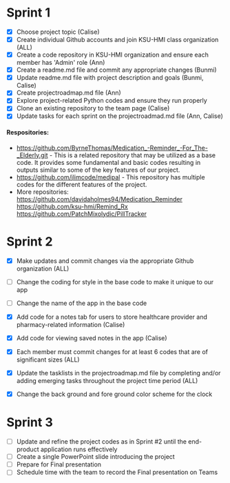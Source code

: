 # Sprint 1

- [x] Choose project topic (Calise)
- [x] Create individual Github accounts and join KSU-HMI class organization (ALL)
- [x] Create a code repository in KSU-HMI organization and ensure each member has 'Admin' role (Ann)
- [x] Create a readme.md file and commit any appropriate changes (Bunmi)
- [x] Update readme.md file with project description and goals (Bunmi, Calise)
- [x] Create projectroadmap.md file (Ann)
- [x] Explore project-related Python codes and ensure they run properly
- [x] Clone an existing repository to the team page (Calise)
- [x] Update tasks for each sprint on the projectroadmad.md file (Ann, Calise)
      
#### Respositories:
* https://github.com/ByrneThomas/Medication_-Reminder_-For_The-_Elderly.git - This is a related repository that may be utilized as a base code. It provides some fundamental and basic codes resulting in outputs similar to some of the key features of our project.
* https://github.com/jlimcode/medipal - This repository has multiple codes for the different features of the project.
* More repositories:
https://github.com/davidaholmes94/Medication_Reminder
https://github.com/ksu-hmi/Remind_Rx
https://github.com/PatchMixolydic/PillTracker
  
# Sprint 2

- [x] Make updates and commit changes via the appropriate Github organization (ALL)
- [ ] Change the coding for style in the base code to make it unique to our app
- [ ] Change the name of the app in the base code
- [x] Add code for a notes tab for users to store healthcare provider and pharmacy-related information (Calise)
- [x] Add code for viewing saved notes in the app (Calise)
- [x] Each member must commit changes for at least 6 codes that are of significant sizes (ALL)
- [x] Update the tasklists in the projectroadmap.md file by completing and/or adding emerging tasks throughout the project time period (ALL)
- [x] Change the back ground and fore ground color scheme for the clock


# Sprint 3

- [ ] Update and refine the project codes as in Sprint #2 until the end-product application runs effectively
- [ ] Create a single PowerPoint slide introducing the project
- [ ] Prepare for Final presentation
- [ ] Schedule time with the team to record the Final presentation on Teams
